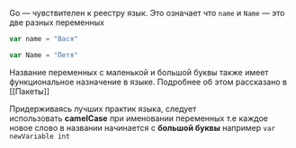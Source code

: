 Go — чувствителен к реестру язык. Это означает что `name` и `Name` — это две разных переменных

```go
var name = "Вася"

var Name = "Петя"
```

Название переменных с маленькой и большой буквы также имеет функциональное назначение в языке. Подробнее об этом рассказано в [[Пакеты]]

Придерживаясь лучших практик языка, следует использовать **camelCase** при именовании переменных т.е каждое новое слово в названии начинается с **большой буквы** например `var newVariable int`

